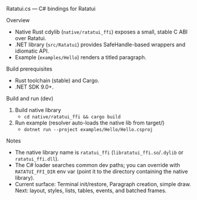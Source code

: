 Ratatui.cs — C# bindings for Ratatui

Overview
- Native Rust cdylib (`native/ratatui_ffi`) exposes a small, stable C ABI over Ratatui.
- .NET library (`src/Ratatui`) provides SafeHandle-based wrappers and idiomatic API.
- Example (`examples/Hello`) renders a titled paragraph.

Build prerequisites
- Rust toolchain (stable) and Cargo.
- .NET SDK 9.0+.

Build and run (dev)
1) Build native library
   - `cd native/ratatui_ffi && cargo build`
2) Run example (resolver auto-loads the native lib from target/)
   - `dotnet run --project examples/Hello/Hello.csproj`

Notes
- The native library name is `ratatui_ffi` (`libratatui_ffi.so`/`.dylib` or `ratatui_ffi.dll`).
- The C# loader searches common dev paths; you can override with `RATATUI_FFI_DIR` env var (point it to the directory containing the native library).
- Current surface: Terminal init/restore, Paragraph creation, simple draw. Next: layout, styles, lists, tables, events, and batched frames.

